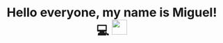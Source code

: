 <h1 align="center"><b>Hello everyone, my name is Miguel! 💻 </b><img src="https://media.giphy.com/media/hvRJCLFzcasrR4ia7z/giphy.gif" width="35"></h1>



